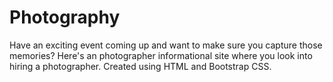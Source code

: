 # Photography

Have an exciting event coming up and want to make sure you capture those memories? Here's an photographer informational site where you look into hiring a photographer. Created using HTML and Bootstrap CSS.
